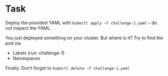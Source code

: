 # Task

Deploy the provided YAML with `kubectl apply –f challenge-1.yaml` – do not inspect the YAML.

You just deployed something on your cluster. But where is it? Try to find the pod via 
- Labels (run: challenge-1)
- Namespaces



Finally: Don’t forget to `kubectl delete –f challenge-1.yaml`
